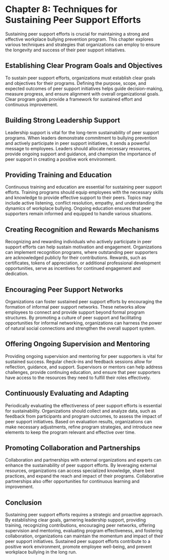 Chapter 8: Techniques for Sustaining Peer Support Efforts
=========================================================

Sustaining peer support efforts is crucial for maintaining a strong and effective workplace bullying prevention program. This chapter explores various techniques and strategies that organizations can employ to ensure the longevity and success of their peer support initiatives.

Establishing Clear Program Goals and Objectives
-----------------------------------------------

To sustain peer support efforts, organizations must establish clear goals and objectives for their programs. Defining the purpose, scope, and expected outcomes of peer support initiatives helps guide decision-making, measure progress, and ensure alignment with overall organizational goals. Clear program goals provide a framework for sustained effort and continuous improvement.

Building Strong Leadership Support
----------------------------------

Leadership support is vital for the long-term sustainability of peer support programs. When leaders demonstrate commitment to bullying prevention and actively participate in peer support initiatives, it sends a powerful message to employees. Leaders should allocate necessary resources, provide ongoing support and guidance, and champion the importance of peer support in creating a positive work environment.

Providing Training and Education
--------------------------------

Continuous training and education are essential for sustaining peer support efforts. Training programs should equip employees with the necessary skills and knowledge to provide effective support to their peers. Topics may include active listening, conflict resolution, empathy, and understanding the dynamics of workplace bullying. Ongoing education ensures that peer supporters remain informed and equipped to handle various situations.

Creating Recognition and Rewards Mechanisms
-------------------------------------------

Recognizing and rewarding individuals who actively participate in peer support efforts can help sustain motivation and engagement. Organizations can implement recognition programs, where outstanding peer supporters are acknowledged publicly for their contributions. Rewards, such as certificates, tokens of appreciation, or additional professional development opportunities, serve as incentives for continued engagement and dedication.

Encouraging Peer Support Networks
---------------------------------

Organizations can foster sustained peer support efforts by encouraging the formation of informal peer support networks. These networks allow employees to connect and provide support beyond formal program structures. By promoting a culture of peer support and facilitating opportunities for informal networking, organizations can harness the power of natural social connections and strengthen the overall support system.

Offering Ongoing Supervision and Mentoring
------------------------------------------

Providing ongoing supervision and mentoring for peer supporters is vital for sustained success. Regular check-ins and feedback sessions allow for reflection, guidance, and support. Supervisors or mentors can help address challenges, provide continuing education, and ensure that peer supporters have access to the resources they need to fulfill their roles effectively.

Continuously Evaluating and Adapting
------------------------------------

Periodically evaluating the effectiveness of peer support efforts is essential for sustainability. Organizations should collect and analyze data, such as feedback from participants and program outcomes, to assess the impact of peer support initiatives. Based on evaluation results, organizations can make necessary adjustments, refine program strategies, and introduce new elements to keep the program relevant and effective over time.

Promoting Collaboration and Partnerships
----------------------------------------

Collaboration and partnerships with external organizations and experts can enhance the sustainability of peer support efforts. By leveraging external resources, organizations can access specialized knowledge, share best practices, and expand the reach and impact of their programs. Collaborative partnerships also offer opportunities for continuous learning and improvement.

Conclusion
----------

Sustaining peer support efforts requires a strategic and proactive approach. By establishing clear goals, garnering leadership support, providing training, recognizing contributions, encouraging peer networks, offering supervision and mentoring, evaluating program effectiveness, and fostering collaboration, organizations can maintain the momentum and impact of their peer support initiatives. Sustained peer support efforts contribute to a positive work environment, promote employee well-being, and prevent workplace bullying in the long run.
